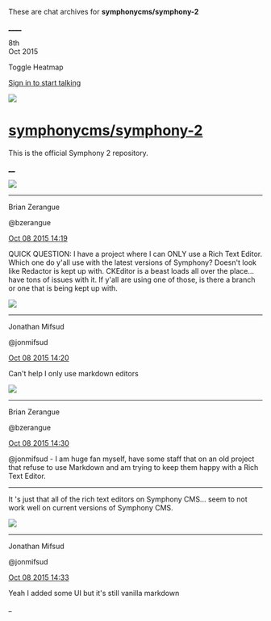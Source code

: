 These are chat archives for **symphonycms/symphony-2**

[__](/symphonycms/symphony-2/archives/2015/10/09)[__](/symphonycms/symphony-2/archives/2015/10/07)

8th  
Oct 2015

Toggle Heatmap

[Sign in to start talking](/login?action=login&button=archive-login)

![](https://avatars-02.gitter.im/group/iv/3/57542c45c43b8c601977197e?s=48)

#  [symphonycms/symphony-2](/symphonycms/symphony-2)

This is the official Symphony 2 repository.

[ __](/orgs/symphonycms/rooms "More symphonycms rooms")

![](https://avatars0.githubusercontent.com/u/27163?v=3&s=30)

____

Brian Zerangue

@bzerangue

[Oct 08 2015
14:19](https://gitter.im/symphonycms/symphony-2?at=56167b589a2cfa1347acbbd8)

QUICK QUESTION: I have a project where I can ONLY use a Rich Text Editor.
Which one do y'all use with the latest versions of Symphony? Doesn't look like
Redactor is kept up with. CKEditor is a beast loads all over the place... have
tons of issues with it. If y'all are using one of those, is there a branch or
one that is being kept up with.

![](https://avatars1.githubusercontent.com/u/859775?v=3&s=30)

____

Jonathan Mifsud

@jonmifsud

[Oct 08 2015
14:20](https://gitter.im/symphonycms/symphony-2?at=56167bb2590f5b032acfc5a1)

Can't help I only use markdown editors

![](https://avatars0.githubusercontent.com/u/27163?v=3&s=30)

____

Brian Zerangue

@bzerangue

[Oct 08 2015
14:30](https://gitter.im/symphonycms/symphony-2?at=56167e1a590f5b032acfc631)

@jonmifsud \- I am huge fan myself, have some staff that on an old project
that refuse to use Markdown and am trying to keep them happy with a Rich Text
Editor.

____

It 's just that all of the rich text editors on Symphony CMS... seem to not
work well on current versions of Symphony CMS.

![](https://avatars1.githubusercontent.com/u/859775?v=3&s=30)

____

Jonathan Mifsud

@jonmifsud

[Oct 08 2015
14:33](https://gitter.im/symphonycms/symphony-2?at=56167eae7e53d02c09d089ea)

Yeah I added some UI but it's still vanilla markdown

_

